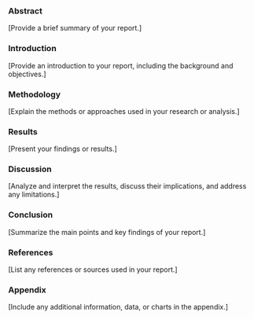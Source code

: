 ### Abstract

[Provide a brief summary of your report.]

### Introduction

[Provide an introduction to your report, including the background and objectives.]

### Methodology

[Explain the methods or approaches used in your research or analysis.]

### Results

[Present your findings or results.]

### Discussion

[Analyze and interpret the results, discuss their implications, and address any limitations.]

### Conclusion

[Summarize the main points and key findings of your report.]

### References

[List any references or sources used in your report.]

### Appendix

[Include any additional information, data, or charts in the appendix.]
